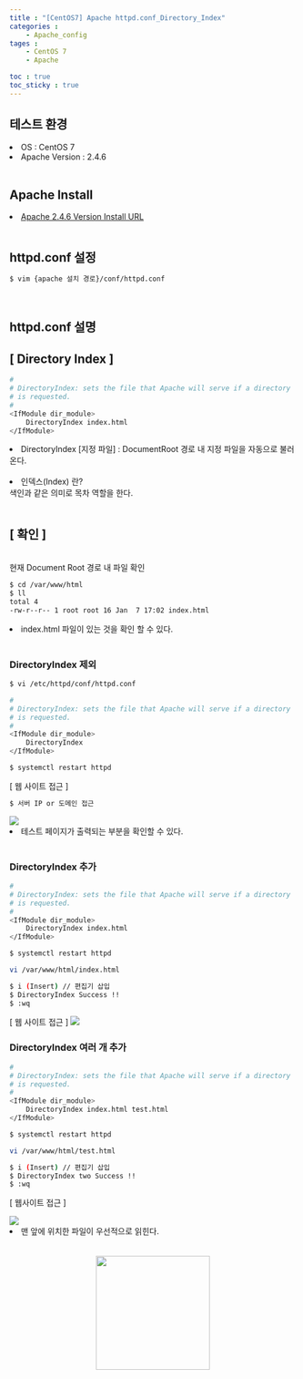 ```yaml
---
title : "[CentOS7] Apache httpd.conf_Directory_Index"
categories :
    - Apache_config
tages :
    - CentOS 7
    - Apache

toc : true
toc_sticky : true
---
```


## 테스트 환경
<li>OS : CentOS 7</li>
<li>Apache Version : 2.4.6</li>
<br>

## Apache Install
<li> <a href="https://hyundo0630.github.io/install/CentOS-7-Apache-Install/"> Apache 2.4.6 Version Install URL </a></li>
<br>

## httpd.conf 설정
```bash
$ vim {apache 설치 경로}/conf/httpd.conf
```
<br>

## httpd.conf 설명

## [ Directory Index ]

```bash
#
# DirectoryIndex: sets the file that Apache will serve if a directory
# is requested.
#
<IfModule dir_module>
    DirectoryIndex index.html
</IfModule>
```
<li>DirectoryIndex [지정 파일] : DocumentRoot 경로 내 지정 파일을 자동으로 불러온다. </li><br>
<li>인덱스(Index) 란?</li>
색인과 같은 의미로 목차 역할을 한다.
<br><br>

## [ 확인 ]
<br>
현재 Document Root 경로 내 파일 확인

```bash
$ cd /var/www/html
$ ll
total 4
-rw-r--r-- 1 root root 16 Jan  7 17:02 index.html
```
<li> index.html 파일이 있는 것을 확인 할 수 있다.</li><br>

### DirectoryIndex 제외
```bash
$ vi /etc/httpd/conf/httpd.conf
```
```bash
#
# DirectoryIndex: sets the file that Apache will serve if a directory
# is requested.
#
<IfModule dir_module>
    DirectoryIndex
</IfModule>
```
```bash
$ systemctl restart httpd
```

[ 웹 사이트 접근 ]
```bash
$ 서버 IP or 도메인 접근
```
<img src="https://raw.githubusercontent.com/hyundo0630/hyundo0630.github.io/d6072ec5251d52d34eefb92af4ce7c2eb8f9f047/images/httpd.conf%20%EA%B4%80%EB%A0%A8/Directory%20Index%20%EA%B4%80%EB%A0%A8/DirectoryIndex%20%EC%A0%9C%EA%B1%B0.png">
<br>
<li>테스트 페이지가 출력되는 부분을 확인할 수 있다.</li><br>

### DirectoryIndex 추가
```bash
#
# DirectoryIndex: sets the file that Apache will serve if a directory
# is requested.
#
<IfModule dir_module>
    DirectoryIndex index.html
</IfModule>
```
```bash
$ systemctl restart httpd
```
```bash
vi /var/www/html/index.html
```
```bash
$ i (Insert) // 편집기 삽입
$ DirectoryIndex Success !!
$ :wq
```

[ 웹 사이트 접근 ]
<img src="https://raw.githubusercontent.com/hyundo0630/hyundo0630.github.io/d6072ec5251d52d34eefb92af4ce7c2eb8f9f047/images/httpd.conf%20%EA%B4%80%EB%A0%A8/Directory%20Index%20%EA%B4%80%EB%A0%A8/DirectoryIndex%20%EC%B6%94%EA%B0%80.png">

### DirectoryIndex 여러 개 추가
```bash
#
# DirectoryIndex: sets the file that Apache will serve if a directory
# is requested.
#
<IfModule dir_module>
    DirectoryIndex index.html test.html
</IfModule>
```
```bash
$ systemctl restart httpd
```
```bash
vi /var/www/html/test.html
```
```bash
$ i (Insert) // 편집기 삽입
$ DirectoryIndex two Success !!
$ :wq
```

[ 웹사이트 접근 ]

<img src="https://github.com/hyundo0630/hyundo0630.github.io/blob/main/images/httpd.conf%20%EA%B4%80%EB%A0%A8/Directory%20Index%20%EA%B4%80%EB%A0%A8/test.html.png?raw=true">
<li>맨 앞에 위치한 파일이 우선적으로 읽힌다.</li>
<br><br>
<div style="text-align:center;">
<img src="https://github.com/hyundo0630/hyundo0630.github.io/blob/main/images/%EA%B0%90%EC%82%AC%ED%95%A9%EB%8B%88%EB%8B%A4.gif?raw=true" width="200" height="200">
</div>